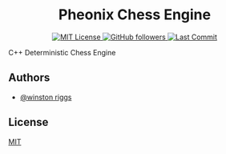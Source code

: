 <h1 align="center">Pheonix Chess Engine</h1>

<p align="center">
  <a href="https://github.com/wriggs12/Huffman-Data-Compressor/blob/master/LICENSE">
    <img src="https://img.shields.io/github/license/wriggs12/Pheonix-Chess-Engine" alt="MIT License">
  </a>
  <a href="https://github.com/wriggs12">
    <img alt="GitHub followers" src="https://img.shields.io/github/followers/wriggs12?style=social">
  </a>
  <a href="https://github.com/wriggs12">
    <img alt="Last Commit" src="https://img.shields.io/github/last-commit/wriggs12/Pheonix-Chess-Engine">
  </a>
</p>

C++ Deterministic Chess Engine

## Authors

- [@winston riggs](https://github.com/wriggs12)


## License

[MIT](https://choosealicense.com/licenses/mit/)
